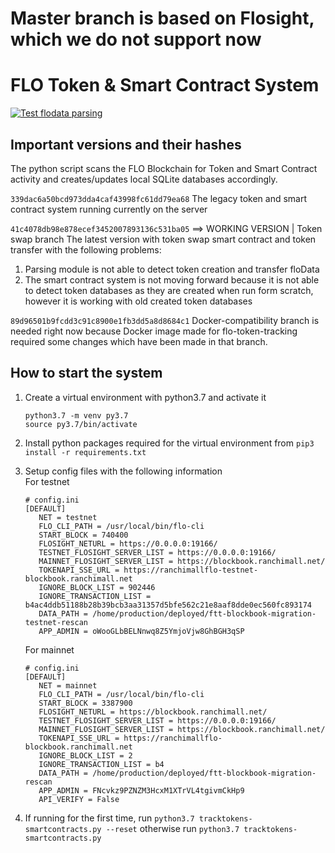 # Master branch is based on Flosight, which we do not support now

# FLO Token & Smart Contract System 
[![Test flodata parsing](https://github.com/ranchimall/flo-token-tracking/actions/workflows/test_parsing.yml/badge.svg?branch=swap-statef-testing)](https://github.com/ranchimall/flo-token-tracking/actions/workflows/test_parsing.yml)

## Important versions and their hashes
The python script scans the FLO Blockchain for Token and Smart Contract activity and creates/updates local SQLite databases accordingly. 

`339dac6a50bcd973dda4caf43998fc61dd79ea68` 
The legacy token and smart contract system running currently on the server 

`41c4078db98e878ecef3452007893136c531ba05` ==> WORKING VERSION | Token swap branch 
The latest version with token swap smart contract and token transfer with the following problems:
1. Parsing module is not able to detect token creation and transfer floData 
2. The smart contract system is not moving forward because it is not able to detect token databases as they are created when run form scratch, however it is working with old created token databases

`89d96501b9fcdd3c91c8900e1fb3dd5a8d8684c1`
Docker-compatibility branch is needed right now because Docker image made for flo-token-tracking required some changes which have been made in that branch. 


## How to start the system 

1. Create a virtual environment with python3.7 and activate it 
   ```
   python3.7 -m venv py3.7 
   source py3.7/bin/activate
   ```
2. Install python packages required for the virtual environment from `pip3 install -r requirements.txt` 
3. Setup config files with the following information  
   For testnet 
   ```
   # config.ini
   [DEFAULT]
      NET = testnet
      FLO_CLI_PATH = /usr/local/bin/flo-cli
      START_BLOCK = 740400
      FLOSIGHT_NETURL = https://0.0.0.0:19166/
      TESTNET_FLOSIGHT_SERVER_LIST = https://0.0.0.0:19166/
      MAINNET_FLOSIGHT_SERVER_LIST = https://blockbook.ranchimall.net/
      TOKENAPI_SSE_URL = https://ranchimallflo-testnet-blockbook.ranchimall.net
      IGNORE_BLOCK_LIST = 902446
      IGNORE_TRANSACTION_LIST = b4ac4ddb51188b28b39bcb3aa31357d5bfe562c21e8aaf8dde0ec560fc893174
      DATA_PATH = /home/production/deployed/ftt-blockbook-migration-testnet-rescan
      APP_ADMIN = oWooGLbBELNnwq8Z5YmjoVjw8GhBGH3qSP
    ```
    
   For mainnet 
   ```
   # config.ini
   [DEFAULT]
      NET = mainnet
      FLO_CLI_PATH = /usr/local/bin/flo-cli
      START_BLOCK = 3387900
      FLOSIGHT_NETURL = https://blockbook.ranchimall.net/
      TESTNET_FLOSIGHT_SERVER_LIST = https://0.0.0.0:19166/
      MAINNET_FLOSIGHT_SERVER_LIST = https://blockbook.ranchimall.net/
      TOKENAPI_SSE_URL = https://ranchimallflo-blockbook.ranchimall.net
      IGNORE_BLOCK_LIST = 2
      IGNORE_TRANSACTION_LIST = b4
      DATA_PATH = /home/production/deployed/ftt-blockbook-migration-rescan
      APP_ADMIN = FNcvkz9PZNZM3HcxM1XTrVL4tgivmCkHp9
      API_VERIFY = False
    ```
    
4. If running for the first time, run  `python3.7 tracktokens-smartcontracts.py --reset` otherwise run `python3.7 tracktokens-smartcontracts.py`


